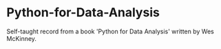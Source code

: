 # Python-for-Data-Analysis
Self-taught record from a book 'Python for Data Analysis' written by Wes McKinney.
